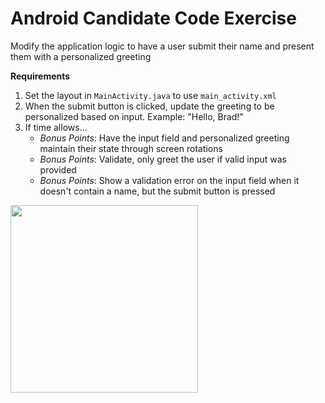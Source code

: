 # Android Candidate Code Exercise

Modify the application logic to have a user submit their name and present them with a personalized greeting

**Requirements**

1. Set the layout in `MainActivity.java` to use `main_activity.xml`
1. When the submit button is clicked, update the greeting to be personalized based on input. Example: "Hello, Brad!"
1. If time allows...
    * _Bonus Points_: Have the input field and personalized greeting maintain their state through screen rotations
    * _Bonus Points_: Validate, only greet the user if valid input was provided
    * _Bonus Points_: Show a validation error on the input field when it doesn't contain a name, but the submit button is pressed


<img src="https://cloud.githubusercontent.com/assets/3856142/14533250/4df2948c-0232-11e6-89f2-dfdd64a1eba6.png" width="300">
